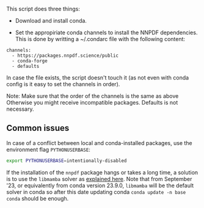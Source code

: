 This script does three things:

 - Download and install conda.
 
 - Set the appropiriate conda channels to install the NNPDF
 dependencies. This is done by writting a ~/.condarc file with the
 following content:

```
channels:
  - https://packages.nnpdf.science/public
  - conda-forge
  - defaults
```

 In case the file exists, the script doesn't touch it (as not even
 with conda config is it easy to set the channels in order).

Note: Make sure that the order of the channels is the same as above
Otherwise you might receive incompatible packages.
Defaults is not necessary.

Common issues
-------------

In case of a conflict between local and conda-installed packages, use the environment flag `PYTHONUSERBASE`:

```bash
export PYTHONUSERBASE=intentionally-disabled
```

If the installation of the `nnpdf` package hangs or takes a long time, a solution is to use the `libmamba` solver as [explained here](https://www.anaconda.com/blog/a-faster-conda-for-a-growing-community).
Note that from September '23, or equivalently from conda version 23.9.0, `libmamba` will be the default solver in conda so after this date updating conda `conda update -n base conda` should be enough.
